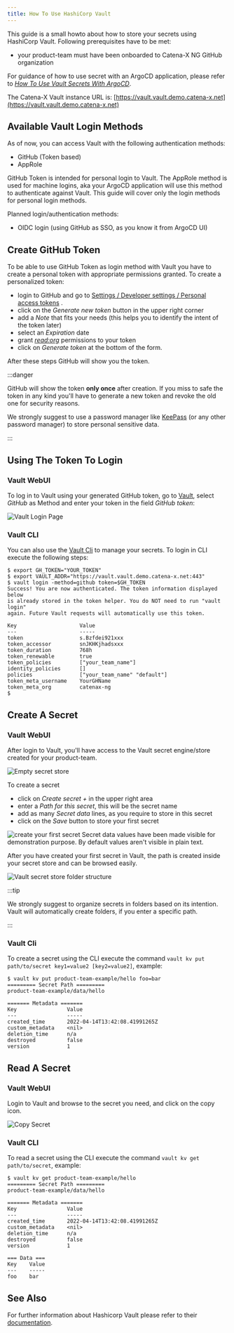 ```yaml
---
title: How To Use HashiCorp Vault
--- 
```


This guide is a small howto about how to store your secrets using HashiCorp Vault. Following prerequisites have to be
met:

- your product-team must have been onboarded to Catena-X NG GitHub organization

For guidance of how to use secret with an ArgoCD application, please refer to
[_How To Use Vault Secrets With ArgoCD_](howto-use-vault-secrets-with-argocd.md).

The Catena-X Vault instance URL is: [https://vault.vault.demo.catena-x.net](https://vault.vault.demo.catena-x.net)

## Available Vault Login Methods

As of now, you can access Vault with the following authentication methods:

- GitHub (Token based)
- AppRole

GitHub Token is intended for personal login to Vault. The AppRole method is used for machine logins, aka your ArgoCD
application will use this method to authenticate against Vault. This guide will cover only the login methods for
personal login methods.

Planned login/authentication methods:

- OIDC login (using GitHub as SSO, as you know it from ArgoCD UI)

## Create GitHub Token

To be able to use GitHub Token as login method with Vault you have to create a personal token with appropriate
permissions granted. To create a personalized token:

- login to GitHub and go to [Settings / Developer settings / Personal access tokens](https://github.com/settings/tokens)
  .
- click on the _Generate new token_ button in the upper right corner
- add a _Note_ that fits your needs (this helps you to identify the intent of the token later)
- select an _Expiration_ date
- grant [_read:org_](https://www.vaultproject.io/docs/auth/github) permissions to your token
- click on _Generate token_ at the bottom of the form.

After these steps GitHub will show you the token.

:::danger

GitHub will show the token **only once** after creation. If you miss to safe the token in any kind you'll have to
generate a new token and revoke the old one for security reasons.

We strongly suggest to use a password manager like [KeePass](https://keepass.info) (or any other password manager) to
store personal sensitive data.

:::

## Using The Token To Login

### Vault WebUI

To log in to Vault using your generated GitHub token, go to [Vault](https://vault.vault.demo.catena-x.net), select
_GitHub_ as Method and enter your token in the field _GitHub token_:

![Vault Login Page](assets/vault-login-page.png)

### Vault CLI

You can also use the [Vault Cli](https://www.vaultproject.io/downloads) to manage your secrets. To login in CLI execute
the following steps:

```shell
$ export GH_TOKEN="YOUR_TOKEN"
$ export VAULT_ADDR="https://vault.vault.demo.catena-x.net:443"
$ vault login -method=github token=$GH_TOKEN
Success! You are now authenticated. The token information displayed below
is already stored in the token helper. You do NOT need to run "vault login"
again. Future Vault requests will automatically use this token.

Key                    Value
---                    -----
token                  s.Bzfdei921xxx
token_accessor         snJKHKjhadsxxx
token_duration         768h
token_renewable        true
token_policies         ["your_team_name"]
identity_policies      []
policies               ["your_team_name" "default"]
token_meta_username    YourGHName
token_meta_org         catenax-ng
$
```

## Create A Secret

### Vault WebUI

After login to Vault, you'll have access to the Vault secret engine/store created for your product-team.

![Empty secret store](assets/vault-empty-store.png)

To create a secret

- click on _Create secret +_ in the upper right area
- enter a _Path for this secret_, this will be the secret name
- add as many _Secret data_ lines, as you require to store in this secret
- click on the _Save_ button to store your first secret

![create your first secret](assets/vault-add-first-secret.png)
Secret data values have been made visible for demonstration purpose. By default values aren't visible in plain text.

After you have created your first secret in Vault, the path is created inside your secret store and can be browsed
easily.

![Vault secret store folder structure](assets/vault-folder-structure.png)

:::tip

We strongly suggest to organize secrets in folders based on its intention. Vault will automatically create folders, if
you enter a specific path.

:::

### Vault Cli

To create a secret using the CLI execute the command `vault kv put path/to/secret key1=value2 [key2=value2]`, example:

```shell
$ vault kv put product-team-example/hello foo=bar
========= Secret Path =========
product-team-example/data/hello

======= Metadata =======
Key                Value
---                -----
created_time       2022-04-14T13:42:08.41991265Z
custom_metadata    <nil>
deletion_time      n/a
destroyed          false
version            1
```

## Read A Secret

### Vault WebUI

Login to Vault and browse to the secret you need, and click on the copy icon.

![Copy Secret](assets/vault-copy-secret-webui.png)

### Vault CLI

To read a secret using the CLI execute the command `vault kv get path/to/secret`, example:

```shell
$ vault kv get product-team-example/hello
========= Secret Path =========
product-team-example/data/hello

======= Metadata =======
Key                Value
---                -----
created_time       2022-04-14T13:42:08.41991265Z
custom_metadata    <nil>
deletion_time      n/a
destroyed          false
version            1

=== Data ===
Key    Value
---    -----
foo    bar
```

## See Also

For further information about Hashicorp Vault please refer to their [documentation](https://www.vaultproject.io/docs).
